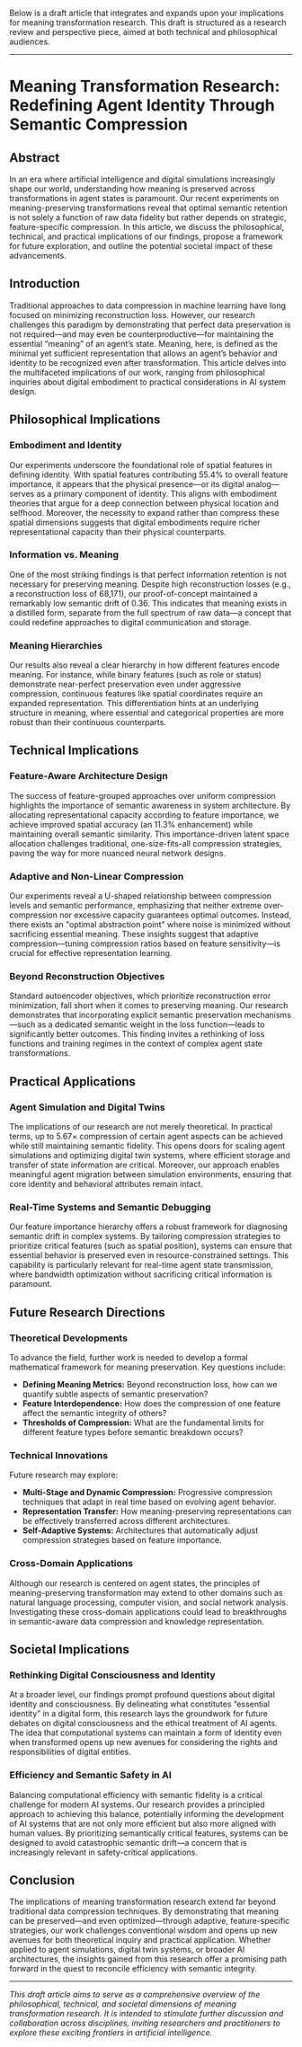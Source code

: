 Below is a draft article that integrates and expands upon your implications for meaning transformation research. This draft is structured as a research review and perspective piece, aimed at both technical and philosophical audiences.

---

# Meaning Transformation Research: Redefining Agent Identity Through Semantic Compression

## Abstract

In an era where artificial intelligence and digital simulations increasingly shape our world, understanding how meaning is preserved across transformations in agent states is paramount. Our recent experiments on meaning-preserving transformations reveal that optimal semantic retention is not solely a function of raw data fidelity but rather depends on strategic, feature-specific compression. In this article, we discuss the philosophical, technical, and practical implications of our findings, propose a framework for future exploration, and outline the potential societal impact of these advancements.

## Introduction

Traditional approaches to data compression in machine learning have long focused on minimizing reconstruction loss. However, our research challenges this paradigm by demonstrating that perfect data preservation is not required—and may even be counterproductive—for maintaining the essential “meaning” of an agent’s state. Meaning, here, is defined as the minimal yet sufficient representation that allows an agent’s behavior and identity to be recognized even after transformation. This article delves into the multifaceted implications of our work, ranging from philosophical inquiries about digital embodiment to practical considerations in AI system design.

## Philosophical Implications

### Embodiment and Identity

Our experiments underscore the foundational role of spatial features in defining identity. With spatial features contributing 55.4% to overall feature importance, it appears that the physical presence—or its digital analog—serves as a primary component of identity. This aligns with embodiment theories that argue for a deep connection between physical location and selfhood. Moreover, the necessity to expand rather than compress these spatial dimensions suggests that digital embodiments require richer representational capacity than their physical counterparts.

### Information vs. Meaning

One of the most striking findings is that perfect information retention is not necessary for preserving meaning. Despite high reconstruction losses (e.g., a reconstruction loss of 68,171), our proof-of-concept maintained a remarkably low semantic drift of 0.36. This indicates that meaning exists in a distilled form, separate from the full spectrum of raw data—a concept that could redefine approaches to digital communication and storage.

### Meaning Hierarchies

Our results also reveal a clear hierarchy in how different features encode meaning. For instance, while binary features (such as role or status) demonstrate near-perfect preservation even under aggressive compression, continuous features like spatial coordinates require an expanded representation. This differentiation hints at an underlying structure in meaning, where essential and categorical properties are more robust than their continuous counterparts.

## Technical Implications

### Feature-Aware Architecture Design

The success of feature-grouped approaches over uniform compression highlights the importance of semantic awareness in system architecture. By allocating representational capacity according to feature importance, we achieve improved spatial accuracy (an 11.3% enhancement) while maintaining overall semantic similarity. This importance-driven latent space allocation challenges traditional, one-size-fits-all compression strategies, paving the way for more nuanced neural network designs.

### Adaptive and Non-Linear Compression

Our experiments reveal a U-shaped relationship between compression levels and semantic performance, emphasizing that neither extreme over-compression nor excessive capacity guarantees optimal outcomes. Instead, there exists an "optimal abstraction point" where noise is minimized without sacrificing essential meaning. These insights suggest that adaptive compression—tuning compression ratios based on feature sensitivity—is crucial for effective representation learning.

### Beyond Reconstruction Objectives

Standard autoencoder objectives, which prioritize reconstruction error minimization, fall short when it comes to preserving meaning. Our research demonstrates that incorporating explicit semantic preservation mechanisms—such as a dedicated semantic weight in the loss function—leads to significantly better outcomes. This finding invites a rethinking of loss functions and training regimes in the context of complex agent state transformations.

## Practical Applications

### Agent Simulation and Digital Twins

The implications of our research are not merely theoretical. In practical terms, up to 5.67× compression of certain agent aspects can be achieved while still maintaining semantic fidelity. This opens doors for scaling agent simulations and optimizing digital twin systems, where efficient storage and transfer of state information are critical. Moreover, our approach enables meaningful agent migration between simulation environments, ensuring that core identity and behavioral attributes remain intact.

### Real-Time Systems and Semantic Debugging

Our feature importance hierarchy offers a robust framework for diagnosing semantic drift in complex systems. By tailoring compression strategies to prioritize critical features (such as spatial position), systems can ensure that essential behavior is preserved even in resource-constrained settings. This capability is particularly relevant for real-time agent state transmission, where bandwidth optimization without sacrificing critical information is paramount.

## Future Research Directions

### Theoretical Developments

To advance the field, further work is needed to develop a formal mathematical framework for meaning preservation. Key questions include:
- **Defining Meaning Metrics:** Beyond reconstruction loss, how can we quantify subtle aspects of semantic preservation?
- **Feature Interdependence:** How does the compression of one feature affect the semantic integrity of others?
- **Thresholds of Compression:** What are the fundamental limits for different feature types before semantic breakdown occurs?

### Technical Innovations

Future research may explore:
- **Multi-Stage and Dynamic Compression:** Progressive compression techniques that adapt in real time based on evolving agent behavior.
- **Representation Transfer:** How meaning-preserving representations can be effectively transferred across different architectures.
- **Self-Adaptive Systems:** Architectures that automatically adjust compression strategies based on feature importance.

### Cross-Domain Applications

Although our research is centered on agent states, the principles of meaning-preserving transformation may extend to other domains such as natural language processing, computer vision, and social network analysis. Investigating these cross-domain applications could lead to breakthroughs in semantic-aware data compression and knowledge representation.

## Societal Implications

### Rethinking Digital Consciousness and Identity

At a broader level, our findings prompt profound questions about digital identity and consciousness. By delineating what constitutes “essential identity” in a digital form, this research lays the groundwork for future debates on digital consciousness and the ethical treatment of AI agents. The idea that computational systems can maintain a form of identity even when transformed opens up new avenues for considering the rights and responsibilities of digital entities.

### Efficiency and Semantic Safety in AI

Balancing computational efficiency with semantic fidelity is a critical challenge for modern AI systems. Our research provides a principled approach to achieving this balance, potentially informing the development of AI systems that are not only more efficient but also more aligned with human values. By prioritizing semantically critical features, systems can be designed to avoid catastrophic semantic drift—a concern that is increasingly relevant in safety-critical applications.

## Conclusion

The implications of meaning transformation research extend far beyond traditional data compression techniques. By demonstrating that meaning can be preserved—and even optimized—through adaptive, feature-specific strategies, our work challenges conventional wisdom and opens up new avenues for both theoretical inquiry and practical application. Whether applied to agent simulations, digital twin systems, or broader AI architectures, the insights gained from this research offer a promising path forward in the quest to reconcile efficiency with semantic integrity.

---

*This draft article aims to serve as a comprehensive overview of the philosophical, technical, and societal dimensions of meaning transformation research. It is intended to stimulate further discussion and collaboration across disciplines, inviting researchers and practitioners to explore these exciting frontiers in artificial intelligence.*